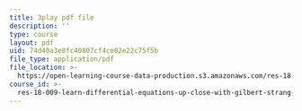 ```yaml
---
title: 3play pdf file
description: ''
type: course
layout: pdf
uid: 74d40a3e8fc40807cf4ce02e22c75f5b
file_type: application/pdf
file_location: >-
  https://open-learning-course-data-production.s3.amazonaws.com/res-18-009-learn-differential-equations-up-close-with-gilbert-strang-and-cleve-moler-fall-2015/74d40a3e8fc40807cf4ce02e22c75f5b_ggWYkes-n6E.pdf
course_id: >-
  res-18-009-learn-differential-equations-up-close-with-gilbert-strang-and-cleve-moler-fall-2015
---
```

